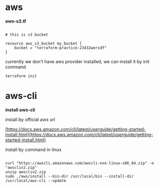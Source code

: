 # aws

**aws-s3.tf**
<pre><code>
# this is s3 bucket

resource aws_s3_bucket my_bucket {
    bucket = "terraform-practice-23432wersdf"
}
</code></pre>

currently we don't have aws provider installed, we can install it by init command
<pre><code>terraform init</code></pre>

# aws-cli

**install aws-cli**

install by official aws url

[https://docs.aws.amazon.com/cli/latest/userguide/getting-started-install.html](https://docs.aws.amazon.com/cli/latest/userguide/getting-started-install.html)

install by command in linux
<pre><code>
curl "https://awscli.amazonaws.com/awscli-exe-linux-x86_64.zip" -o "awscliv2.zip"
unzip awscliv2.zip
sudo ./aws/install --bin-dir /usr/local/bin --install-dir /usr/local/aws-cli --update
</code></pre>
